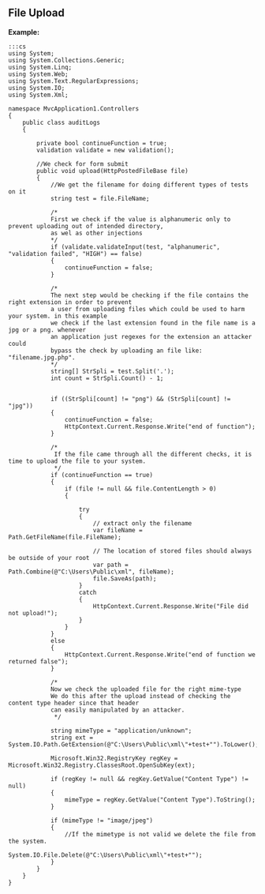 File Upload
-------

**Example:**

	:::cs
	using System;
	using System.Collections.Generic;
	using System.Linq;
	using System.Web;
	using System.Text.RegularExpressions;
	using System.IO;
	using System.Xml;

	namespace MvcApplication1.Controllers
	{
		public class auditLogs
		{

			private bool continueFunction = true;
			validation validate = new validation();

			//We check for form submit
			public void upload(HttpPostedFileBase file)
			{
				//We get the filename for doing different types of tests on it
				string test = file.FileName;

				/*
				First we check if the value is alphanumeric only to prevent uploading out of intended directory,
				as wel as other injections
				*/
				if (validate.validateInput(test, "alphanumeric", "validation failed", "HIGH") == false)
				{
					continueFunction = false;
				}

				/*
				The next step would be checking if the file contains the right extension in order to prevent
				a user from uploading files which could be used to harm your system. in this example
				we check if the last extension found in the file name is a jpg or a png. whenever
				an application just regexes for the extension an attacker could
				bypass the check by uploading an file like: "filename.jpg.php".
				*/
				string[] StrSpli = test.Split('.');
				int count = StrSpli.Count() - 1;


				if ((StrSpli[count] != "png") && (StrSpli[count] != "jpg"))
				{
					continueFunction = false;
					HttpContext.Current.Response.Write("end of function");
				}

				/*
				 If the file came through all the different checks, it is time to upload the file to your system.
				 */
				if (continueFunction == true)
				{
					if (file != null && file.ContentLength > 0)
					{

						try
						{
							// extract only the filename
							var fileName = Path.GetFileName(file.FileName);

							// The location of stored files should always be outside of your root
							var path = Path.Combine(@"C:\Users\Public\xml", fileName);
							file.SaveAs(path);
						}
						catch
						{
							HttpContext.Current.Response.Write("File did not upload!");
						}
					}
				}
				else
				{
					HttpContext.Current.Response.Write("end of function we returned false");
				}

				/*
				Now we check the uploaded file for the right mime-type
				We do this after the upload instead of checking the content type header since that header
				can easily manipulated by an attacker.
				 */

				string mimeType = "application/unknown";
				string ext = System.IO.Path.GetExtension(@"C:\Users\Public\xml\"+test+"").ToLower();

				Microsoft.Win32.RegistryKey regKey = Microsoft.Win32.Registry.ClassesRoot.OpenSubKey(ext);

				if (regKey != null && regKey.GetValue("Content Type") != null)
				{
					mimeType = regKey.GetValue("Content Type").ToString();
				}

				if (mimeType != "image/jpeg")
				{   
					//If the mimetype is not valid we delete the file from the system.
					System.IO.File.Delete(@"C:\Users\Public\xml\"+test+"");
				}
			}
		}
	}
